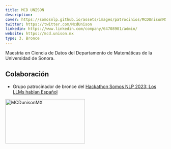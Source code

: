 ```yaml
---
title: MCD UNISON
description:
cover: https://somosnlp.github.io/assets/images/patrocinios/MCDUnisonMX.png
twitter: https://twitter.com/McdUnison
linkedin: https://www.linkedin.com/company/64708901/admin/
website: https://mcd.unison.mx
type: 3. Bronce
---
```


Maestría en Ciencia de Datos del Departamento de Matemáticas de la Universidad de Sonora. 

## Colaboración

- Grupo patrocinador de bronce del [Hackathon Somos NLP 2023: Los LLMs hablan Español](https://somosnlp.org/hackathon)

<div class="flex justify-center">
    <img alt="MCDunisonMX" width="250" height="140" 
    src="https://somosnlp.github.io/assets/images/patrocinios/MCDunisonMX.png" />
</div>
